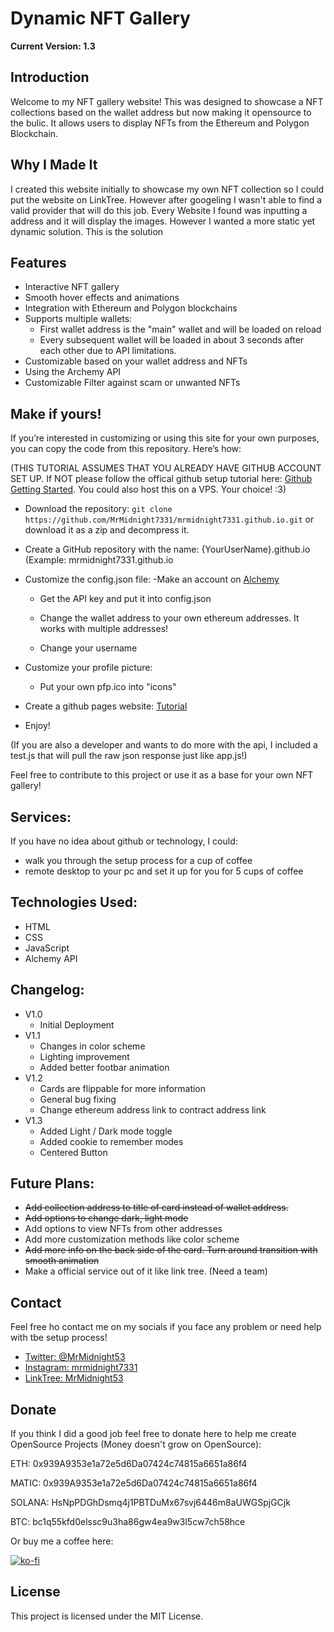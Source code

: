 # Dynamic NFT Gallery
**Current Version: 1.3**

## Introduction

Welcome to my NFT gallery website! This was designed to showcase a NFT collections based on the wallet address but now making it opensource to the bulic. It allows users to display NFTs from the Ethereum and Polygon Blockchain.

## Why I Made It

I created this website initially to showcase my own NFT collection so I could put the website on LinkTree. However after googeling I wasn't able to find a valid provider that will do this job. Every Website I found was inputting a address and it will display the images. However I wanted a more static yet dynamic solution. This is the solution


## Features

- Interactive NFT gallery
- Smooth hover effects and animations
- Integration with Ethereum and Polygon blockchains
- Supports multiple wallets:
    - First wallet address is the "main" wallet and will be loaded on reload
    - Every subsequent wallet will be loaded in about 3 seconds after each other due to API limitations.
- Customizable based on your wallet address and NFTs
- Using the Archemy API
- Customizable Filter against scam or unwanted NFTs


## Make if yours!

If you’re interested in customizing or using this site for your own purposes, you can copy the code from this repository. Here’s how:

(THIS TUTORIAL ASSUMES THAT YOU ALREADY HAVE GITHUB ACCOUNT SET UP. If NOT please follow the offical github setup tutorial here: [Github Getting Started](https://docs.github.com/en/get-started/start-your-journey/creating-an-account-on-github). You could also host this on a VPS. Your choice! :3)

- Download the repository: `git clone https://github.com/MrMidnight7331/mrmidnight7331.github.io.git` or download it as a zip and decompress it.
- Create a GitHub repository with the name: {YourUserName}.github.io (Example: mrmidnight7331.github.io
- Customize the config.json file:
    -Make an account on [Alchemy](https://www.alchemy.com/nft-api)
    - Get the API key and put it into config.json

    - Change the wallet address to your own ethereum addresses. It works with multiple addresses!
    - Change your username

- Customize your profile picture:
    - Put your own pfp.ico into "icons"

- Create a github pages website: [Tutorial](https://docs.github.com/en/pages/getting-started-with-github-pages/creating-a-github-pages-site)
- Enjoy!

(If you are also a developer and wants to do more with the api, I included a test.js that will pull the raw json response just like app.js!)

Feel free to contribute to this project or use it as a base for your own NFT gallery!

## Services:

If you have no idea about github or technology, I could:
- walk you through the setup process for a cup of coffee
- remote desktop to your pc and set it up for you for 5 cups of coffee

## Technologies Used:

- HTML
- CSS
- JavaScript
- Alchemy API

## Changelog:
- V1.0 
    - Initial Deployment
- V1.1
    - Changes in color scheme
    - Lighting improvement
    - Added better footbar animation
- V1.2
    - Cards are flippable for more information
    - General bug fixing
    - Change ethereum address link to contract address link
- V1.3
    - Added Light / Dark mode toggle
    - Added cookie to remember modes
    - Centered Button

## Future Plans:
- ~~Add collection address to title of card instead of wallet address.~~
- ~~Add options to change dark, light mode~~
- Add options to view NFTs from other addresses
- Add more customization methods like color scheme
- ~~Add more info on the back side of the card. Turn around transition with smooth animation~~
- Make a official service out of it like link tree. (Need a team)


## Contact
Feel free ho contact me on my socials if you face any problem or need help with tbe setup process!

- [Twitter: @MrMidnight53](https://twitter.com/MrMidnight53)
- [Instagram: mrmidnight7331](https://www.instagram.com/mrmidnight7331)
- [LinkTree: MrMidnight53](https://linktr.ee/MrMidnight53)

## Donate
If you think I did a good job feel free to donate here to help me create OpenSource Projects (Money doesn't grow on OpenSource):

ETH: 0x939A9353e1a72e5d6Da07424c74815a6651a86f4

MATIC: 0x939A9353e1a72e5d6Da07424c74815a6651a86f4

SOLANA: HsNpPDGhDsmq4j1PBTDuMx67svj6446m8aUWGSpjGCjk

BTC: bc1q55kfd0elssc9u3ha86gw4ea9w3l5cw7ch58hce

Or buy me a coffee here:

[![ko-fi](https://ko-fi.com/img/githubbutton_sm.svg)](https://ko-fi.com/S6S7NRQSG)

## License

This project is licensed under the MIT License.

